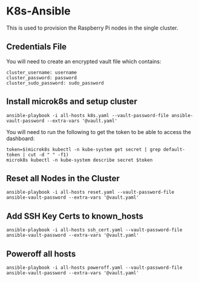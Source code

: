 # K8s-Ansible
This is used to provision the Raspberry Pi nodes in the single cluster.

## Credentials File
You will need to create an encrypted vault file which contains:

```
cluster_username: username
cluster_password: password
cluster_sudo_password: sudo_password
```

## Install microk8s and setup cluster 

```
ansible-playbook -i all-hosts k8s.yaml --vault-password-file ansible-vault-password --extra-vars '@vault.yaml'
```

You will need to run the following to get the token to be able to access the dashboard:

```
token=$(microk8s kubectl -n kube-system get secret | grep default-token | cut -d " " -f1)
microk8s kubectl -n kube-system describe secret $token
```

## Reset all Nodes in the Cluster

```
ansible-playbook -i all-hosts reset.yaml --vault-password-file ansible-vault-password --extra-vars '@vault.yaml'
```

## Add SSH Key Certs to known_hosts

```
ansible-playbook -i all-hosts ssh_cert.yaml --vault-password-file ansible-vault-password --extra-vars '@vault.yaml'
```

## Poweroff all hosts

```
ansible-playbook -i all-hosts poweroff.yaml --vault-password-file ansible-vault-password --extra-vars '@vault.yaml'
```
